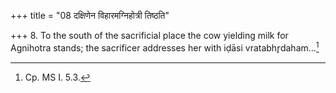 +++
title = "08 दक्षिणेन विहारमग्निहोत्री तिष्ठति"

+++
8. To the south of the sacrificial place the cow yielding milk for Agnihotra stands; the sacrificer addresses her with iḍāsi vratabhr̥daham...[^1]   

[^1]: Cp. MS I. 5.3.

